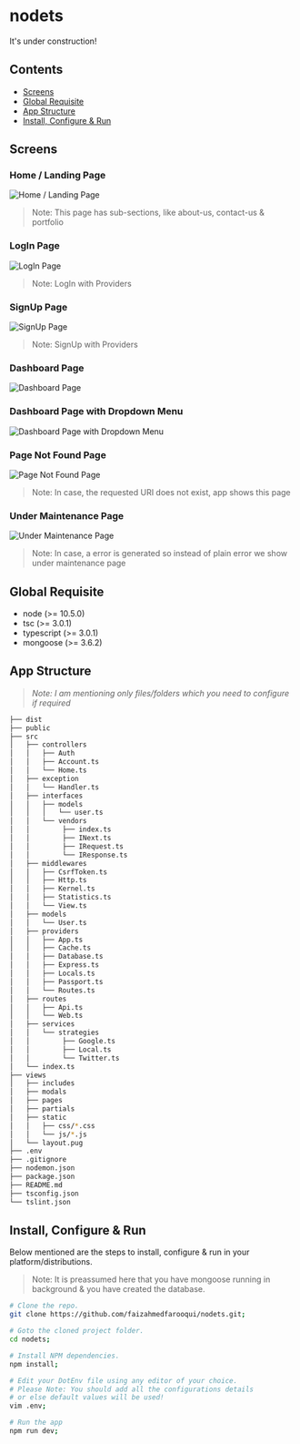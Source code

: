 # nodets

It's under construction!

## Contents

* [Screens](#screens)
* [Global Requisite](#global-requisite)
* [App Structure](#app-structure)
* [Install, Configure & Run](#install-configure--run)

## Screens

### Home / Landing Page

![Home / Landing Page](/screens/Home.png)
> Note: This page has sub-sections, like about-us, contact-us & portfolio

### LogIn Page

![LogIn Page](/screens/Login.png)
> Note: LogIn with Providers

### SignUp Page

![SignUp Page](/screens/SignUp.png)
> Note: SignUp with Providers

### Dashboard Page

![Dashboard Page](/screens/Dashboard.png)

### Dashboard Page with Dropdown Menu

![Dashboard Page with Dropdown Menu](/screens/DashboardWithDropdown.png)

### Page Not Found Page

![Page Not Found Page](/screens/PageNotFound.png)
> Note: In case, the requested URI does not exist, app shows this page

### Under Maintenance Page

![Under Maintenance Page](/screens/UnderMaintenance.png)
> Note: In case, a error is generated so instead of plain error we show under maintenance page

## Global Requisite

* node (>= 10.5.0)
* tsc (>= 3.0.1)
* typescript (>= 3.0.1)
* mongoose (>= 3.6.2)

## App Structure

> _Note: I am mentioning only files/folders which you need to configure if required_

```bash
├── dist
├── public
├── src
│   ├── controllers
│   │   ├── Auth
│   │   ├── Account.ts
│   │   └── Home.ts
│   ├── exception
│   │   └── Handler.ts
│   ├── interfaces
│   │   ├── models
│   │   │   └── user.ts
│   │   └── vendors
│   │        ├── index.ts
│   │        ├── INext.ts
│   │        ├── IRequest.ts
│   │        └── IResponse.ts
│   ├── middlewares
│   │   ├── CsrfToken.ts
│   │   ├── Http.ts
│   │   ├── Kernel.ts
│   │   ├── Statistics.ts
│   │   └── View.ts
│   ├── models
│   │   └── User.ts
│   ├── providers
│   │   ├── App.ts
│   │   ├── Cache.ts
│   │   ├── Database.ts
│   │   ├── Express.ts
│   │   ├── Locals.ts
│   │   ├── Passport.ts
│   │   └── Routes.ts
│   ├── routes
│   │   ├── Api.ts
│   │   └── Web.ts
│   ├── services
│   │   └── strategies
│   │        ├── Google.ts
│   │        ├── Local.ts
│   │        └── Twitter.ts
│   └── index.ts
├── views
│   ├── includes
│   ├── modals
│   ├── pages
│   ├── partials
│   ├── static
│   │   ├── css/*.css
│   │   └── js/*.js
│   └── layout.pug
├── .env
├── .gitignore
├── nodemon.json
├── package.json
├── README.md
├── tsconfig.json
└── tslint.json
```

## Install, Configure & Run

Below mentioned are the steps to install, configure & run in your platform/distributions.

> Note: It is preassumed here that you have mongoose running in background & you have created the database.

```bash
# Clone the repo.
git clone https://github.com/faizahmedfarooqui/nodets.git;

# Goto the cloned project folder.
cd nodets;

# Install NPM dependencies.
npm install;

# Edit your DotEnv file using any editor of your choice.
# Please Note: You should add all the configurations details
# or else default values will be used!
vim .env;

# Run the app
npm run dev;
```
